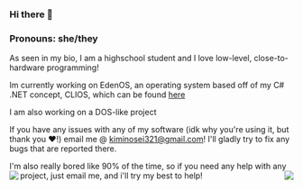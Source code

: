 ### Hi there 👋

<!--
**notsomeidiot123/notsomeidiot123** is a ✨ _special_ ✨ repository because its `README.md` (this file) appears on your GitHub profile.

Here are some ideas to get you started:

- 🔭 I’m currently working on ...
- 🌱 I’m currently learning ...
- 👯 I’m looking to collaborate on ...
- 🤔 I’m looking for help with ...
- 💬 Ask me about ...
- 📫 How to reach me: ...
- 😄 Pronouns: ...
- ⚡ Fun fact: ...
-->
### Pronouns: she/they

As seen in my bio, I am a highschool student and I love low-level, close-to-hardware programming!

Im currently working on EdenOS, an operating system based off of my C# .NET concept, CLIOS, which can be found [here](https://github.com/notsomeidiot123/clios)

I am also working on a DOS-like project 

If you have any issues with any of my software (idk why you're using it, but thank you :heart:!) email me @ kiminosei321@gmail.com! I'll gladly try to fix any bugs that are reported there. 

I'm also really bored like 90% of the time, so if you need any help with any project, just email me, and i'll try my best to help!
<span>
<img src="https://github-readme-stats.vercel.app/api?username=notsomeidiot123&theme=tokyonight&amp;border_color=2E343B&amp;bg_color=0D1117&amp;text_color=8B949E&amp;title_color=FFFFFF&amp;show_icons=true&amp;icon_color=8B949E&amp;count_private=true#gh-dark-mode-only" align="left">
<img src="https://github-readme-stats.vercel.app/api/top-langs/?username=notsomeidiot123&theme=tokyonight" align="right"></span>

